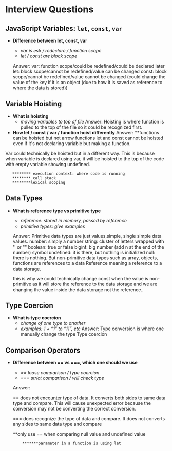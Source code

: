 # Interview Questions

## JavaScript Variables: `let`, `const`, `var`
- **Difference between let, const, var**
  - *var is es5 / redeclare / function scope*
  - *let / const are block scope*

  Answer:
  var: function scope/could be redefined/could be declared later
  let: block scope/cannot be redefined/value can be changed
  const: block scope/cannot be redefined/value cannot be changed (could change the value of the key if it is an object (due to how it is saved as reference to where the data is stored))

## Variable Hoisting
- **What is hoisting**
  - *moving variables to top of file*
  Answer:
  Hoisting is where function is pulled to the top of the file so it could be recognized first.
- **How let / const / var / function hoist differently**
Answer: 
**functions can be hoisted but not arrow functions
let and const cannot be hoisted even if it's not declaring variable but making a function.

Var could technically be hoisted but in a different way.  This is because when variable is declared using var, it will be hoisted to the top of the code with empty variable showing undefined.

       ******** execution context: where code is running
       ******** call stack
       ********lexical scoping

## Data Types
- **What is reference type vs primitive type**
  - *reference: stored in memory, passed by reference*
  - *primitive types: give examples*

  Answer:
    Primitive data types are just values,simple, single simple data values.
        number: simply a number
        string: cluster of letters wrapped with '' or ""
        boolean: true or false
        bigint: big number (add n at the end of the number) symbol
        undefined: it is there, but nothing is initialized
        null: there is nothing.
    But non-primitive data types such as array, objects, functions are references to a data
    Reference meaning a reference to a data storage.

    this is why we could technically change const when the value is non-primitive as it will store the reference to the data storage and we are changing the value inside the data storage not the reference..

## Type Coercion
- **What is type coercion**
  - *change of one type to another*
  - *examples: 1 + “1” to “11”, etc*
  Answer:
  Type conversion is where one manually change the type
  Type coercion

## Comparison Operators
- **Difference between == vs ===, which one should we use**
  - *== loose comparison / type coercion*
  - *=== strict comparison / will check type*

  Answer: 
  
  == does not encounter type of data. It converts both sides to same data type and compare.
  This will cause unexpected error because the conversion may not be converting the correct conversion.

  === does recognize the type of data and compare. It does not converts any sides to same data type and compare

  **only use == when comparing null value and undefined value




          *******parameter in a function is using let